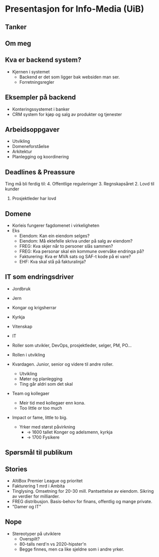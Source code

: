 Presentasjon for Info-Media (UiB)
=================================

Tanker
------

Om meg
-------
 
Kva er backend system?
---------------
* Kjernen i systemet
   * Backend er det som ligger bak websiden man ser.
   * Forretningsregler

Eksempler på backend
--------------------
  * Konteringssystemet i banker
  * CRM system for kjøp og salg av produkter og tjenester
   
Arbeidsoppgaver
----------------
* Utvikling
* Domeneforståelse
* Arkitektur
* Planlegging og koordinering 

Deadlines & Preassure
---------------------------

Ting må bli ferdig til:
4. Offentlige reguleringer
3. Regnskapsåret
2. Lovd til kunder
1. Prosjektleder har lovd



Domene
------

* Korleis fungerer fagdomenet i virkeligheten
* Eks
  * Eiendom: Kan ein eiendom selges?
  * Eiendom: Må ektefelle skriva under på salg av eiendom?
  * FREG: Kva skjer når to personer slås sammen?
  * FREG: Kva personar skal ein kommune overvåke endringa på?
  * Fakturering: Kva er MVA sats og SAF-t kode på ei vare?
  * EHF: Kva skal stå på fakturalinja?



IT som endringsdriver
---------------------

* Jordbruk
* Jern
* Kongar og krigsherrar
* Kyrkja
* Vitenskap
* IT


 * Roller som utvikler, DevOps, prosjektleder, selger, PM, PO...
 * Rollen i utvikling
 * Kvardagen. Junior, senior og videre til andre roller.
    * Utvikling
    * Møter og planlegging
    * Ting går aldri som det skal
 * Team og kollegaer
    * Meir tid med kollegaer enn kona.
    * Too little or too much
 * Impact or fame, little to big.
   * Yrker med størst påvirkning
     * → 1600 tallet Konger og adelsmenn, kyrkja
     * → 1700 Fysikere
 

Spørsmål til publikum
---------------------



Stories
-------

 * AltiBox Premier League og prioritet
 * Fakturering 1 mrd i Ambita
 * Tinglysing. Omsetning for 20-30 mill. Pantsettelse av eiendom. Sikring av verdier for milliarder.
 * FREG distribusjon. Basis-behov for finans, offentlig og mange private.
 * "Damer og IT"




Nope
-----
* Stereotyper på utviklere
  * Overspilt?
  * 80-talls nerd'n vs 2020-hipster'n
  * Begge finnes, men ca like sjeldne som i andre yrker.